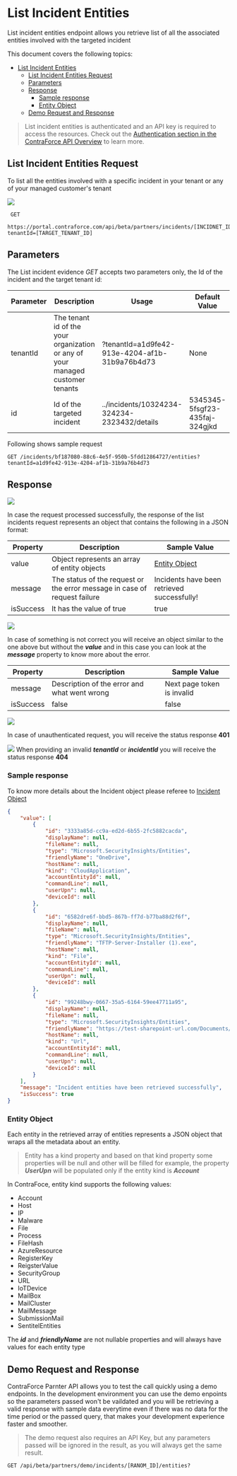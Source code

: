 # List Incident Entities
List incident entities endpoint allows you retrieve list of all the associated entities involved with the targeted incident

This document covers the following topics:
- [List Incident Entities](#list-incident-entities)
  - [List Incident Entities Request](#list-incident-entities-request)
  - [Parameters](#parameters)
  - [Response](#response)
    - [Sample response](#sample-response)
    - [Entity Object](#entity-object)
  - [Demo Request and Response](#demo-request-and-response)


> List incident entities is authenticated and an API key is required to access the resources. 
> Check out the [Authentication section in the ContraForce API Overview](https://github.com/ContraForce/contraforce-api/tree/main/Docs#authentication-for-the-contraforce-partner-api) to learn more.

## List Incident Entities Request
To list all the entities involved with a specific incident in your tenant or any of your managed customer's tenant
 
![](https://img.shields.io/badge/HTTP-GET-green)

``` HTTP
 GET 
 https://portal.contraforce.com/api/beta/partners/incidents/[INCIDNET_ID]/entities?tenantId=[TARGET_TENANT_ID]
```


## Parameters 
The List incident evidence *GET* accepts two parameters only, the Id of the incident and the target tenant id: 

|Parameter | Description | Usage | Default Value | Format | Required|
|--|--|--|--|--|--|
| tenantId | The tenant id of the your organization or any of your managed customer tenants | ?tenantId=a1d9fe42-913e-4204-af1b-31b9a76b4d73 | None | GUID | Yes |
| id | Id of the targeted incident  | ../incidents/10324234-324234-2323432/details | 5345345-5fsgf23-435faj-324gjkd | a1d9fe42-913e-4204-af1b-31b9a76b4d73 | Yes |

Following shows sample request

``` HTTP
GET /incidents/bf187080-88c6-4e5f-950b-5fdd12864727/entities?tenantId=a1d9fe42-913e-4204-af1b-31b9a76b4d73
```

## Response 

![](https://img.shields.io/badge/Response-200-green)

In case the request processed successfully, the response of the list incidents request represents an object that contains the following in a JSON format:

| Property | Description | Sample Value |
|--|--|--|
| value | Object represents an array of entity objects | [Entity Object](#entity-object) | 
| message | The status of the request or the error message in case of request failure | Incidents have been retrieved successfully! |
| isSuccess | It has the value of true | true |

![](https://img.shields.io/badge/Response-400-red)

In case of something is not correct you will receive an object similar to the one above but without the ***value*** and in this case you can look at the ***message*** property to know more about the error.   

| Property | Description | Sample Value |
|--|--|--|
| message | Description of the error and what went wrong | Next page token is invalid |
| isSuccess | false | false |

![](https://img.shields.io/badge/Response-401-red)

In case of unauthenticated request, you will receive the status response **401**

![](https://img.shields.io/badge/Response-404-red)
When providing an invalid ***tenantId*** or ***incidentId*** you will receive the status response **404**

### Sample response 

To know more details about the Incident object please referee to [Incident Object](https://github.com/ContraForce/contraforce-api/blob/main/Docs/incident-object.md)

``` JSON
{
    "value": [
        {
            "id": "3333a85d-cc9a-ed2d-6b55-2fc5882cacda",
            "displayName": null,
            "fileName": null,
            "type": "Microsoft.SecurityInsights/Entities",
            "friendlyName": "OneDrive",
            "hostName": null,
            "kind": "CloudApplication",
            "accountEntityId": null,
            "commandLine": null,
            "userUpn": null,
            "deviceId": null
        },
        {
            "id": "6582dre6f-bbd5-867b-ff7d-b77ba88d2f6f",
            "displayName": null,
            "fileName": null,
            "type": "Microsoft.SecurityInsights/Entities",
            "friendlyName": "TFTP-Server-Installer (1).exe",
            "hostName": null,
            "kind": "File",
            "accountEntityId": null,
            "commandLine": null,
            "userUpn": null,
            "deviceId": null
        },
        {
            "id": "99248bwy-0667-35a5-6164-59ee47711a95",
            "displayName": null,
            "fileName": null,
            "type": "Microsoft.SecurityInsights/Entities",
            "friendlyName": "https://test-sharepoint-url.com/Documents/Microsoft Teams Chat Files/TFTP-Server-Installer (1).exe",
            "hostName": null,
            "kind": "Url",
            "accountEntityId": null,
            "commandLine": null,
            "userUpn": null,
            "deviceId": null
        }
    ],
    "message": "Incident entities have been retrieved successfully",
    "isSuccess": true
}
```

### Entity Object
Each entity in the retrieved array of entities represents a JSON object that wraps all the metadata about an entity. 

> Entity has a kind property and based on that kind property some properties will be null and other will be filled for example, the property ***UserUpn*** will be populated only if the entity kind is ***Account***

In ContraFoce, entity kind supports the following values: 
- Account
- Host
- IP
- Malware
- File
- Process
- FileHash
- AzureResource
- RegisterKey
- ReigsterValue
- SecurityGroup
- URL
- IoTDevice
- MailBox
- MailCluster
- MailMessage
- SubmissionMail
- SentitelEntities

The ***id*** and ***friendlyName*** are not nullable properties and will always have values for each entity type

## Demo Request and Response 
ContraForce Parnter API allows you to test the call quickly using a demo endpoints. 
In the development environment you can use the demo enpoints so the parameters passed won't be vaildated and you will be retrieving a valid response with sample data everytime even if there was no data for the time period or the passed query, that makes your development experience faster and smoother. 

> The demo request also requires an API Key, but any parameters passed will be ignored in the result, as you will always get the same result. 

``` HTTP
GET /api/beta/partners/demo/incidents/[RANOM_ID]/entities?
```

